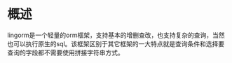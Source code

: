 # 概述

lingorm是一个轻量的orm框架，支持基本的增删查改，也支持复杂的查询，当然也可以执行原生的sql。该框架区别于其它框架的一大特点就是查询条件和选择要查询的字段都不需要使用拼接字符串方式。
